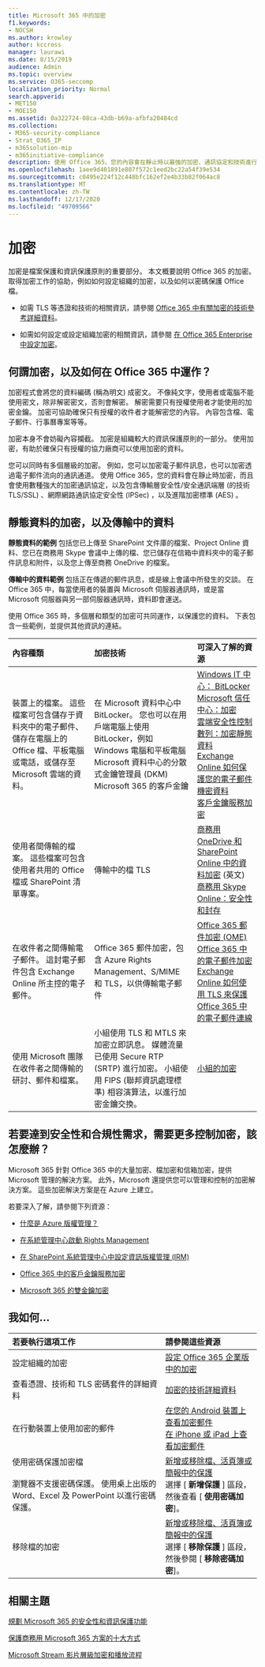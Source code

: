 ```yaml
---
title: Microsoft 365 中的加密
f1.keywords:
- NOCSH
ms.author: krowley
author: kccross
manager: laurawi
ms.date: 8/15/2019
audience: Admin
ms.topic: overview
ms.service: O365-seccomp
localization_priority: Normal
search.appverid:
- MET150
- MOE150
ms.assetid: 0a322724-08ca-43db-b69a-afbfa20484cd
ms.collection:
- M365-security-compliance
- Strat_O365_IP
- m365solution-mip
- m365initiative-compliance
description: 使用 Office 365，您的內容會在靜止時以最強的加密、通訊協定和技術進行加密。 深入瞭解 Office 365 中的加密。
ms.openlocfilehash: 1aee9d401891e807f572c1eed2bc22a54f39e534
ms.sourcegitcommit: c0495e224f12c448bfc162ef2e4b33b82f064ac8
ms.translationtype: MT
ms.contentlocale: zh-TW
ms.lasthandoff: 12/17/2020
ms.locfileid: "49709566"
---
```

# <a name="encryption"></a>加密

加密是檔案保護和資訊保護原則的重要部分。 本文概要說明 Office 365 的加密。 取得加密工作的協助，例如如何設定組織的加密，以及如何以密碼保護 Office 檔。
  
- 如需 TLS 等憑證和技術的相關資訊，請參閱 [Office 365 中有關加密的技術參考詳細資料](technical-reference-details-about-encryption.md)。

- 如需如何設定或設定組織加密的相關資訊，請參閱 [在 Office 365 Enterprise 中設定加密](set-up-encryption.md)。

## <a name="what-is-encryption-and-how-does-it-work-in-office-365"></a>何謂加密，以及如何在 Office 365 中運作？

加密程式會將您的資料編碼 (稱為明文) 成密文。 不像純文字，使用者或電腦不能使用密文，除非解密密文，否則會解密。 解密需要只有授權使用者才能使用的加密金鑰。 加密可協助確保只有授權的收件者才能解密您的內容。 內容包含檔、電子郵件、行事曆專案等等。
  
加密本身不會妨礙內容攔截。 加密是組織較大的資訊保護原則的一部分。 使用加密，有助於確保只有授權的協力廠商可以使用加密的資料。
  
您可以同時有多個層級的加密。 例如，您可以加密電子郵件訊息，也可以加密透過電子郵件流向的通訊通道。 使用 Office 365，您的資料會在靜止時加密，而且會使用數種強大的加密通訊協定，以及包含傳輸層安全性/安全通訊端層 (的技術 TLS/SSL) 、網際網路通訊協定安全性 (IPSec) ，以及進階加密標準 (AES) 。
  
## <a name="encryption-for-data-at-rest-and-data-in-transit"></a>靜態資料的加密，以及傳輸中的資料

 **靜態資料的範例** 包括您已上傳至 SharePoint 文件庫的檔案、Project Online 資料、您已在商務用 Skype 會議中上傳的檔、您已儲存在信箱中資料夾中的電子郵件訊息和附件，以及您上傳至商務 OneDrive 的檔案。
  
 **傳輸中的資料範例** 包括正在傳遞的郵件訊息，或是線上會議中所發生的交談。 在 Office 365 中，每當使用者的裝置與 Microsoft 伺服器通訊時，或是當 Microsoft 伺服器與另一部伺服器通訊時，資料即會運送。
  
使用 Office 365 時，多個層和類型的加密可共同運作，以保護您的資料。 下表包含一些範例，並提供其他資訊的連結。
  
|**內容種類**|**加密技術**|**可深入了解的資源**|
|:-----|:-----|:-----|
|裝置上的檔案。 這些檔案可包含儲存于資料夾中的電子郵件、儲存在電腦上的 Office 檔、平板電腦或電話，或儲存至 Microsoft 雲端的資料。  <br/> |在 Microsoft 資料中心中 BitLocker。 您也可以在用戶端電腦上使用 BitLocker，例如 Windows 電腦和平板電腦  <br/> Microsoft 資料中心的分散式金鑰管理員 (DKM)   <br/> Microsoft 365 的客戶金鑰  <br/> |[Windows IT 中心： BitLocker](https://docs.microsoft.com/windows/device-security/bitlocker/bitlocker-overview) <br/> [Microsoft 信任中心：加密](https://www.microsoft.com/TrustCenter/Security/Encryption) <br/> [雲端安全性控制數列：加密靜態資料](https://blogs.microsoft.com/microsoftsecure/2015/09/10/cloud-security-controls-series-encrypting-data-at-rest) <br/> [Exchange Online 如何保護您的電子郵件機密資料](exchange-online-secures-email-secrets.md) <br/> [客戶金鑰服務加密](customer-key-overview.md) <br/> |
|使用者間傳輸的檔案。 這些檔案可包含使用者共用的 Office 檔或 SharePoint 清單專案。  <br/> |傳輸中的檔 TLS  <br/> |[商務用 OneDrive 和 SharePoint Online 中的資料加密](data-encryption-in-odb-and-spo.md) (英文) <br/> [商務用 Skype Online：安全性和封存](https://technet.microsoft.com/library/skype-for-business-online-security-and-archiving.aspx) <br/> |
|在收件者之間傳輸電子郵件。 這封電子郵件包含 Exchange Online 所主控的電子郵件。  <br/> |Office 365 郵件加密，包含 Azure Rights Management、S/MIME 和 TLS，以供傳輸電子郵件  <br/> |[Office 365 郵件加密 (OME)](ome.md) <br/> [Office 365 中的電子郵件加密](email-encryption.md) <br/> [Exchange Online 如何使用 TLS 來保護 Office 365 中的電子郵件連線](exchange-online-uses-tls-to-secure-email-connections.md) <br/> |
|使用 Microsoft 團隊在收件者之間傳輸的研討、郵件和檔案。 <br/> |小組使用 TLS 和 MTLS 來加密立即訊息。 媒體流量已使用 Secure RTP (SRTP) 進行加密。 小組使用 FIPS (聯邦資訊處理標準) 相容演算法，以進行加密金鑰交換。 <br/> |[小組的加密](https://docs.microsoft.com/microsoftteams/teams-security-guide#encryption-for-teams) <br/> |

## <a name="what-if-i-need-more-control-over-encryption-to-meet-security-and-compliance-requirements"></a>若要達到安全性和合規性需求，需要更多控制加密，該怎麼辦？

Microsoft 365 針對 Office 365 中的大量加密、檔加密和信箱加密，提供 Microsoft 管理的解決方案。 此外，Microsoft 還提供您可以管理和控制的加密解決方案。 這些加密解決方案是在 Azure 上建立。
  
若要深入了解，請參閱下列資源：
  
- [什麼是 Azure 版權管理？](https://docs.microsoft.com/information-protection/understand-explore/what-is-azure-rms)

- [在系統管理中心啟動 Rights Management](https://docs.microsoft.com/microsoft-365/enterprise/activate-rms-in-microsoft-365)

- [在 SharePoint 系統管理中心中設定資訊版權管理 (IRM)](set-up-irm-in-sp-admin-center.md)

- [Office 365 中的客戶金鑰服務加密](customer-key-overview.md)

- [Microsoft 365 的雙金鑰加密](double-key-encryption.md)

## <a name="how-do-i"></a>我如何...

|**若要執行這項工作**|**請參閱這些資源**|
|:-----|:-----|
|設定組織的加密  <br/> |[設定 Office 365 企業版中的加密](set-up-encryption.md) <br/> |
|查看憑證、技術和 TLS 密碼套件的詳細資料 <br/> |[加密的技術詳細資料](technical-reference-details-about-encryption.md) <br/> |
|在行動裝置上使用加密的郵件  <br/> |[在您的 Android 裝置上查看加密郵件](https://support.office.com/article/83d60f17-2305-407a-a762-7d518401fdeb) <br/> [在 iPhone 或 iPad 上查看加密郵件](https://support.microsoft.com/en-us/office/view-protected-messages-on-your-iphone-or-ipad-4d631321-0d26-4bcc-a483-d294dd0b1caf) <br/> |
|使用密碼保護加密檔  <br/><br/>  瀏覽器不支援密碼保護。 使用桌上出版的 Word、Excel 及 PowerPoint 以進行密碼保護。 |[新增或移除檔、活頁簿或簡報中的保護](https://support.office.com/article/05084cc3-300d-4c1a-8416-38d3e37d6826) <br/> 選擇 [ **新增保護** ] 區段，然後查看 [ **使用密碼加密**]。  |
|移除檔的加密  <br/> |[新增或移除檔、活頁簿或簡報中的保護](https://support.office.com/article/05084cc3-300d-4c1a-8416-38d3e37d6826) <br/> 選擇 [ **移除保護** ] 區段，然後參閱 [ **移除密碼加密**]。  |


## <a name="related-topics"></a>相關主題

[規劃 Microsoft 365 的安全性和資訊保護功能](plan-for-security-and-compliance.md)

[保護商務用 Microsoft 365 方案的十大方式](https://docs.microsoft.com/office365/admin/security-and-compliance/secure-your-business-data)

[Microsoft Stream 影片層級加密和播放流程](https://docs.microsoft.com/stream/network-overview#video-level-encryption-and-playback-flow)
